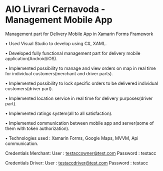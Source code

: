 # AIO Livrari Cernavoda - Management Mobile App
Management part for Delivery Mobile App in Xamarin Forms Framework

•	Used Visual Studio to develop using C#, XAML.

•	Developed fully functional management part for delivery mobile application(Android/iOS).

•	Implemented possibility to manage and view orders on map in real time for individual customers(merchant and driver parts).

•	Implemented possibility to lock specific orders to be delivered individual customers(driver part).

•	Implemented location service in real time for delivery purposes(driver part).

•	Implemented ratings system(all to all satisfaction).

•	Implemented communication between mobile app and server(some of them with token authorization).

•	Technologies used : Xamarin Forms, Google Maps, MVVM, Api communication.


Credentials Merchant:
User : testaccowner@test.com
Password : testacc

Credentials Driver:
User : testaccdriver@test.com
Password : testacc
